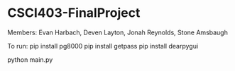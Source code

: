 # CSCI403-FinalProject
Members: Evan Harbach, Deven Layton, Jonah Reynolds, Stone Amsbaugh

To run:
pip install pg8000
pip install getpass
pip install dearpygui

python main.py